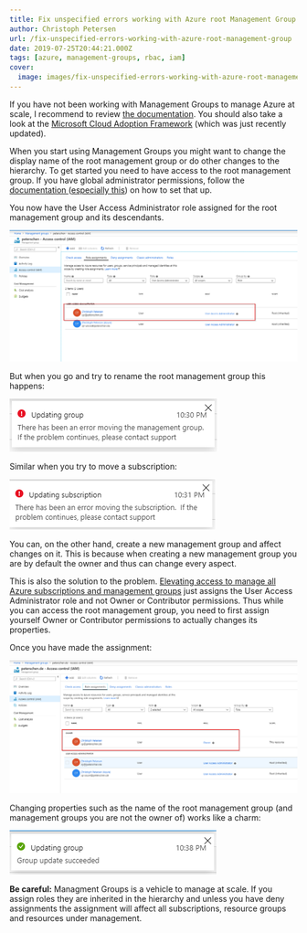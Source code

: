 ```yaml
---
title: Fix unspecified errors working with Azure root Management Group
author: Christoph Petersen
url: /fix-unspecified-errors-working-with-azure-root-management-group
date: 2019-07-25T20:44:21.000Z
tags: [azure, management-groups, rbac, iam]
cover: 
  image: images/fix-unspecified-errors-working-with-azure-root-management-group.png
---
```


If you have not been working with Management Groups to manage Azure at scale, I recommend to review [the documentation](https://docs.microsoft.com/en-us/azure/governance/management-groups/). You should also take a look at the [Microsoft Cloud Adoption Framework](https://docs.microsoft.com/en-us/azure/architecture/cloud-adoption/) (which was just recently updated).

When you start using Management Groups you might want to change the display name of the root management group or do other changes to the hierarchy. To get started you need to have access to the root management group. If you have global administrator permissions, follow the [documentation ](https://docs.microsoft.com/en-us/azure/governance/management-groups/index#root-management-group-for-each-directory)([especially this](https://docs.microsoft.com/en-us/azure/role-based-access-control/elevate-access-global-admin)) on how to set that up. 

You now have the User Access Administrator role assigned for the root management group and its descendants. 

![User Access Administrator role assigned](images/image-3.png)

But when you go and try to rename the root management group this happens:

![Error renaming the root management group](images/image-4.png)

Similar when you try to move a subscription:

![Error moving a subscription](images/image-7.png)

You can, on the other hand, create a new management group and affect changes on it. This is because when creating a new management group you are by default the owner and thus can change every aspect.

This is also the solution to the problem. [Elevating access to manage all Azure subscriptions and management groups](https://docs.microsoft.com/en-us/azure/role-based-access-control/elevate-access-global-admin) just assigns the User Access Administrator role and not Owner or Contributor permissions. Thus while you can access the root management group, you need to first assign yourself Owner or Contributor permissions to actually changes its properties.

Once you have made the assignment:

![Owner role assignment](images/image-8.png)

Changing properties such as the name of the root management group (and management groups you are not the owner of) works like a charm:

![Successfully renamed root management group](images/image-9.png)

**Be careful:** Managment Groups is a vehicle to manage at scale. If you assign roles they are inherited in the hierarchy and unless you have deny assignments the assignment will affect all subscriptions, resource groups and resources under management.

